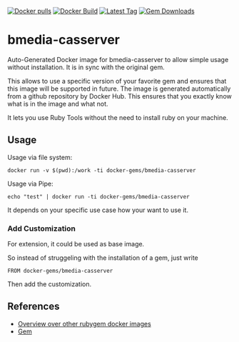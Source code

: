 [![Docker pulls](https://img.shields.io/docker/pulls/rubygem/bmedia-casserver.svg)](https://hub.docker.com/r/rubygem/bmedia-casserver/)
[![Docker Build](https://img.shields.io/docker/automated/rubygem/bmedia-casserver.svg)](https://hub.docker.com/r/rubygem/bmedia-casserver/)
[![Latest Tag](https://img.shields.io/github/tag/docker-rubygem/bmedia-casserver.svg)](https://hub.docker.com/r/rubygem/bmedia-casserver/)
[![Gem Downloads](https://img.shields.io/gem/dt/bmedia-casserver.svg)](https://rubygems.org/gems/bmedia-casserver/)
# bmedia-casserver

Auto-Generated Docker image for bmedia-casserver to allow simple usage without installation.
It is in sync with the original gem.

This allows to use a specific version of your favorite gem and ensures that this image will be supported in future.
The image is generated automatically from a github repository by Docker Hub.
This ensures that you exactly know what is in the image and what not.

It lets you use Ruby Tools without the need to install ruby on your machine.

## Usage

Usage via file system:

`docker run -v $(pwd):/work -ti docker-gems/bmedia-casserver`

Usage via Pipe:

`echo "test" | docker run -ti docker-gems/bmedia-casserver`

It depends on your specific use case how your want to use it.

### Add Customization

For extension, it could be used as base image.

So instead of struggeling with the installation of a gem, just write

`FROM docker-gems/bmedia-casserver`

Then add the customization.

## References

 - [Overview over other rubygem docker images](https://github.com/thinkbot/docker-rubygem)
 - [Gem](https://rubygems.org/gems/bmedia-casserver/)
